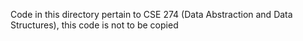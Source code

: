 Code in this directory pertain to CSE 274 (Data Abstraction and Data Structures), this code is not to be copied

